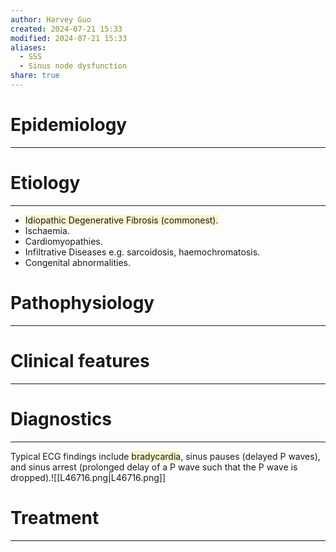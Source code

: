```yaml
---
author: Harvey Guo
created: 2024-07-21 15:33
modified: 2024-07-21 15:33
aliases:
  - SSS
  - Sinus node dysfunction
share: true
---
```

# Epidemiology
---


# Etiology
---
- <span style="background:rgba(240, 200, 0, 0.2)">Idiopathic Degenerative Fibrosis (commonest).</span>
- Ischaemia.
- Cardiomyopathies.
- Infiltrative Diseases e.g. sarcoidosis, haemochromatosis.
- Congenital abnormalities.

# Pathophysiology
---


# Clinical features
---


# Diagnostics
---
Typical ECG findings include <span style="background:rgba(240, 200, 0, 0.2)">bradycardia</span>, sinus pauses (delayed P waves), and sinus arrest (prolonged delay of a P wave such that the P wave is dropped).![[L46716.png|L46716.png]]

# Treatment
---

